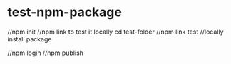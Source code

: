# test-npm-package
//npm init
//npm link to test it locally
cd test-folder //npm link test
//locally install package


//npm login
//npm publish

